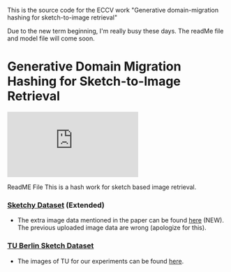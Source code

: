 This is the source code for the ECCV work "Generative domain-migration hashing for sketch-to-image retrieval"

Due to the new term beginning, I'm really busy these days. The readMe file and model file will come soon.

# Generative Domain Migration Hashing for Sketch-to-Image Retrieval
![alt tag](https://github.com/YCJGG/GDH/blob/master/poster.pdf)


ReadME File
This is a hash work for sketch based image retrieval.

### [Sketchy Dataset](http://sketchy.eye.gatech.edu/) (Extended)

- The extra image data mentioned in the paper can be found [here](https://drive.google.com/file/d/0B2U-hnwRkpRrdGZKTzkwbkEwVkk/view?usp=sharing) (NEW). The previous uploaded image data are wrong (apologize for this).

### [TU Berlin Sketch Dataset](http://cybertron.cg.tu-berlin.de/eitz/projects/classifysketch/)

- The images of TU for our experiments can be found [here](https://drive.google.com/file/d/0B2U-hnwRkpRrMFVvTmFQa3dmSUk/view?usp=sharing).
